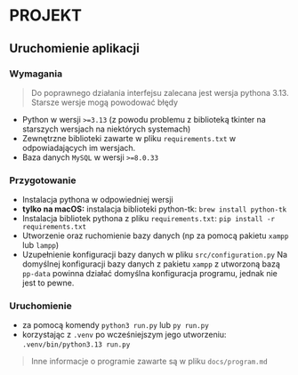# PROJEKT

## Uruchomienie aplikacji

### Wymagania

> Do poprawnego działania interfejsu zalecana jest wersja pythona 3.13. Starsze wersje mogą powodować błędy

- Python w wersji `>=3.13` (z powodu problemu z biblioteką tkinter na starszych wersjach na niektórych systemach)
- Zewnętrzne biblioteki zawarte w pliku `requirements.txt` w odpowiadających im wersjach.
- Baza danych `MySQL` w wersji `>=8.0.33`

### Przygotowanie

- Instalacja pythona w odpowiedniej wersji
- __tylko na macOS:__ instalacja biblioteki python-tk: `brew install python-tk`
- Instalacja bibliotek pythona z pliku `requirements.txt`:  `pip install -r requirements.txt`
- Utworzenie oraz ruchomienie bazy danych (np za pomocą pakietu `xampp` lub `lampp`)
- Uzupełnienie konfiguracji bazy danych w pliku `src/configuration.py` Na domyślnej konfiguracji bazy danych z pakietu `xampp` z utworzoną bazą `pp-data` powinna działać domyślna konfiguracja programu, jednak nie jest to pewne.

### Uruchomienie

- za pomocą komendy `python3 run.py` lub `py run.py`
- korzystając z `.venv` po wcześniejszym jego utworzeniu: `.venv/bin/python3.13 run.py`

> Inne informacje o programie zawarte są w pliku `docs/program.md`